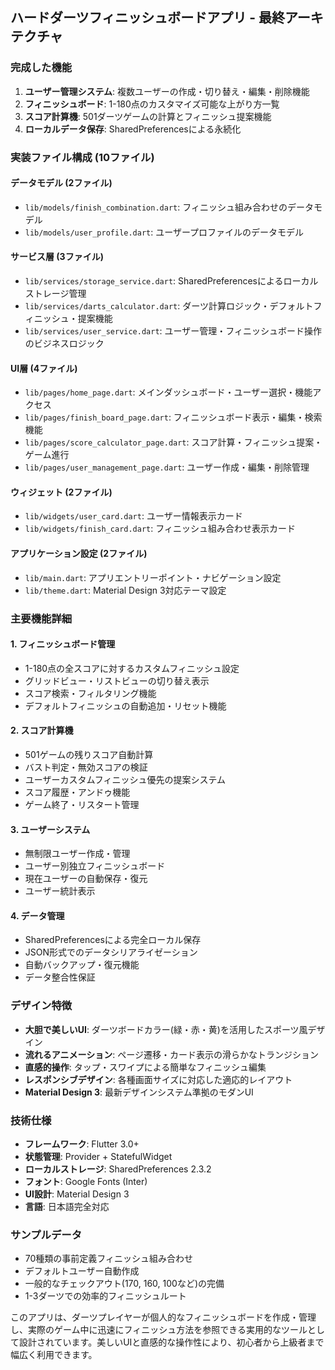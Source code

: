 ## ハードダーツフィニッシュボードアプリ - 最終アーキテクチャ

### 完成した機能
1. **ユーザー管理システム**: 複数ユーザーの作成・切り替え・編集・削除機能
2. **フィニッシュボード**: 1-180点のカスタマイズ可能な上がり方一覧
3. **スコア計算機**: 501ダーツゲームの計算とフィニッシュ提案機能
4. **ローカルデータ保存**: SharedPreferencesによる永続化

### 実装ファイル構成 (10ファイル)

#### データモデル (2ファイル)
- `lib/models/finish_combination.dart`: フィニッシュ組み合わせのデータモデル
- `lib/models/user_profile.dart`: ユーザープロファイルのデータモデル

#### サービス層 (3ファイル)
- `lib/services/storage_service.dart`: SharedPreferencesによるローカルストレージ管理
- `lib/services/darts_calculator.dart`: ダーツ計算ロジック・デフォルトフィニッシュ・提案機能
- `lib/services/user_service.dart`: ユーザー管理・フィニッシュボード操作のビジネスロジック

#### UI層 (4ファイル)
- `lib/pages/home_page.dart`: メインダッシュボード・ユーザー選択・機能アクセス
- `lib/pages/finish_board_page.dart`: フィニッシュボード表示・編集・検索機能
- `lib/pages/score_calculator_page.dart`: スコア計算・フィニッシュ提案・ゲーム進行
- `lib/pages/user_management_page.dart`: ユーザー作成・編集・削除管理

#### ウィジェット (2ファイル)
- `lib/widgets/user_card.dart`: ユーザー情報表示カード
- `lib/widgets/finish_card.dart`: フィニッシュ組み合わせ表示カード

#### アプリケーション設定 (2ファイル)
- `lib/main.dart`: アプリエントリーポイント・ナビゲーション設定
- `lib/theme.dart`: Material Design 3対応テーマ設定

### 主要機能詳細

#### 1. フィニッシュボード管理
- 1-180点の全スコアに対するカスタムフィニッシュ設定
- グリッドビュー・リストビューの切り替え表示
- スコア検索・フィルタリング機能
- デフォルトフィニッシュの自動追加・リセット機能

#### 2. スコア計算機
- 501ゲームの残りスコア自動計算
- バスト判定・無効スコアの検証
- ユーザーカスタムフィニッシュ優先の提案システム
- スコア履歴・アンドゥ機能
- ゲーム終了・リスタート管理

#### 3. ユーザーシステム
- 無制限ユーザー作成・管理
- ユーザー別独立フィニッシュボード
- 現在ユーザーの自動保存・復元
- ユーザー統計表示

#### 4. データ管理
- SharedPreferencesによる完全ローカル保存
- JSON形式でのデータシリアライゼーション
- 自動バックアップ・復元機能
- データ整合性保証

### デザイン特徴
- **大胆で美しいUI**: ダーツボードカラー(緑・赤・黄)を活用したスポーツ風デザイン
- **流れるアニメーション**: ページ遷移・カード表示の滑らかなトランジション
- **直感的操作**: タップ・スワイプによる簡単なフィニッシュ編集
- **レスポンシブデザイン**: 各種画面サイズに対応した適応的レイアウト
- **Material Design 3**: 最新デザインシステム準拠のモダンUI

### 技術仕様
- **フレームワーク**: Flutter 3.0+
- **状態管理**: Provider + StatefulWidget
- **ローカルストレージ**: SharedPreferences 2.3.2
- **フォント**: Google Fonts (Inter)
- **UI設計**: Material Design 3
- **言語**: 日本語完全対応

### サンプルデータ
- 70種類の事前定義フィニッシュ組み合わせ
- デフォルトユーザー自動作成
- 一般的なチェックアウト(170, 160, 100など)の完備
- 1-3ダーツでの効率的フィニッシュルート

このアプリは、ダーツプレイヤーが個人的なフィニッシュボードを作成・管理し、実際のゲーム中に迅速にフィニッシュ方法を参照できる実用的なツールとして設計されています。美しいUIと直感的な操作性により、初心者から上級者まで幅広く利用できます。
